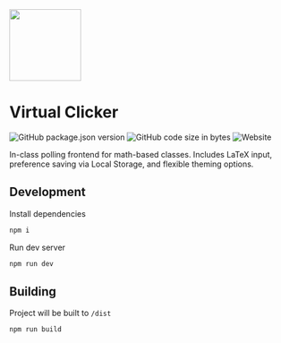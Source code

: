 <img src="https://github.com/user-attachments/assets/e5fcacf8-c443-4cdf-ac72-4f822487ca3f" height=128>

# Virtual Clicker

![GitHub package.json version](https://img.shields.io/github/package-json/v/khui0/video-poker?color=%23242424)
![GitHub code size in bytes](https://img.shields.io/github/languages/code-size/khui0/video-poker?color=%23242424)
![Website](https://img.shields.io/website?url=https%3A%2F%2Fpoker.kennyhui.dev%2F&color=%23242424)

In-class polling frontend for math-based classes. Includes LaTeX input, preference saving via Local Storage, and flexible theming options.

## Development

Install dependencies

```bash
npm i
```

Run dev server

```bash
npm run dev
```

## Building

Project will be built to `/dist`

```bash
npm run build
```
